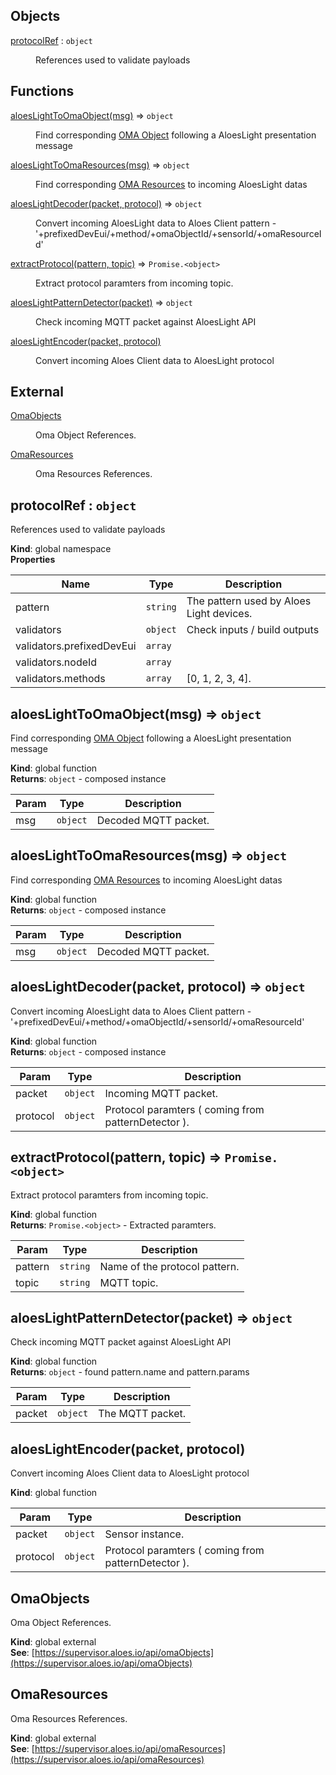 ## Objects

<dl>
<dt><a href="#protocolRef">protocolRef</a> : <code>object</code></dt>
<dd><p>References used to validate payloads</p>
</dd>
</dl>

## Functions

<dl>
<dt><a href="#aloesLightToOmaObject">aloesLightToOmaObject(msg)</a> ⇒ <code>object</code></dt>
<dd><p>Find corresponding <a href="/aloeslight/#omaobjects">OMA Object</a> following a AloesLight presentation message</p>
</dd>
<dt><a href="#aloesLightToOmaResources">aloesLightToOmaResources(msg)</a> ⇒ <code>object</code></dt>
<dd><p>Find corresponding <a href="/aloeslight/#omaresources">OMA Resources</a> to incoming AloesLight datas</p>
</dd>
<dt><a href="#aloesLightDecoder">aloesLightDecoder(packet, protocol)</a> ⇒ <code>object</code></dt>
<dd><p>Convert incoming AloesLight data to Aloes Client
pattern - &#39;+prefixedDevEui/+method/+omaObjectId/+sensorId/+omaResourceId&#39;</p>
</dd>
<dt><a href="#extractProtocol">extractProtocol(pattern, topic)</a> ⇒ <code>Promise.&lt;object&gt;</code></dt>
<dd><p>Extract protocol paramters from incoming topic.</p>
</dd>
<dt><a href="#aloesLightPatternDetector">aloesLightPatternDetector(packet)</a> ⇒ <code>object</code></dt>
<dd><p>Check incoming MQTT packet against AloesLight API</p>
</dd>
<dt><a href="#aloesLightEncoder">aloesLightEncoder(packet, protocol)</a></dt>
<dd><p>Convert incoming Aloes Client data to AloesLight protocol</p>
</dd>
</dl>

## External

<dl>
<dt><a href="#external_OmaObjects">OmaObjects</a></dt>
<dd><p>Oma Object References.</p>
</dd>
<dt><a href="#external_OmaResources">OmaResources</a></dt>
<dd><p>Oma Resources References.</p>
</dd>
</dl>

<a name="protocolRef"></a>

## protocolRef : <code>object</code>
References used to validate payloads

**Kind**: global namespace  
**Properties**

| Name | Type | Description |
| --- | --- | --- |
| pattern | <code>string</code> | The pattern used by Aloes Light devices. |
| validators | <code>object</code> | Check inputs / build outputs |
| validators.prefixedDevEui | <code>array</code> |  |
| validators.nodeId | <code>array</code> |  |
| validators.methods | <code>array</code> | [0, 1, 2, 3, 4]. |

<a name="aloesLightToOmaObject"></a>

## aloesLightToOmaObject(msg) ⇒ <code>object</code>
Find corresponding [OMA Object](/aloeslight/#omaobjects) following a AloesLight presentation message

**Kind**: global function  
**Returns**: <code>object</code> - composed instance  

| Param | Type | Description |
| --- | --- | --- |
| msg | <code>object</code> | Decoded MQTT packet. |

<a name="aloesLightToOmaResources"></a>

## aloesLightToOmaResources(msg) ⇒ <code>object</code>
Find corresponding [OMA Resources](/aloeslight/#omaresources) to incoming AloesLight datas

**Kind**: global function  
**Returns**: <code>object</code> - composed instance  

| Param | Type | Description |
| --- | --- | --- |
| msg | <code>object</code> | Decoded MQTT packet. |

<a name="aloesLightDecoder"></a>

## aloesLightDecoder(packet, protocol) ⇒ <code>object</code>
Convert incoming AloesLight data to Aloes Client
pattern - '+prefixedDevEui/+method/+omaObjectId/+sensorId/+omaResourceId'

**Kind**: global function  
**Returns**: <code>object</code> - composed instance  

| Param | Type | Description |
| --- | --- | --- |
| packet | <code>object</code> | Incoming MQTT packet. |
| protocol | <code>object</code> | Protocol paramters ( coming from patternDetector ). |

<a name="extractProtocol"></a>

## extractProtocol(pattern, topic) ⇒ <code>Promise.&lt;object&gt;</code>
Extract protocol paramters from incoming topic.

**Kind**: global function  
**Returns**: <code>Promise.&lt;object&gt;</code> - Extracted paramters.  

| Param | Type | Description |
| --- | --- | --- |
| pattern | <code>string</code> | Name of the protocol pattern. |
| topic | <code>string</code> | MQTT topic. |

<a name="aloesLightPatternDetector"></a>

## aloesLightPatternDetector(packet) ⇒ <code>object</code>
Check incoming MQTT packet against AloesLight API

**Kind**: global function  
**Returns**: <code>object</code> - found pattern.name and pattern.params  

| Param | Type | Description |
| --- | --- | --- |
| packet | <code>object</code> | The MQTT packet. |

<a name="aloesLightEncoder"></a>

## aloesLightEncoder(packet, protocol)
Convert incoming Aloes Client data to AloesLight protocol

**Kind**: global function  

| Param | Type | Description |
| --- | --- | --- |
| packet | <code>object</code> | Sensor instance. |
| protocol | <code>object</code> | Protocol paramters ( coming from patternDetector ). |

<a name="external_OmaObjects"></a>

## OmaObjects
Oma Object References.

**Kind**: global external  
**See**: [https://supervisor.aloes.io/api/omaObjects](https://supervisor.aloes.io/api/omaObjects)  
<a name="external_OmaResources"></a>

## OmaResources
Oma Resources References.

**Kind**: global external  
**See**: [https://supervisor.aloes.io/api/omaResources](https://supervisor.aloes.io/api/omaResources)  
